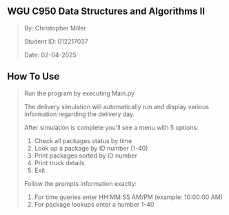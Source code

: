 ## WGU C950 Data Structures and Algorithms II

>By: Christopher Miller
>
>Student ID: 012217037
>
>Date: 02-04-2025

## How To Use

>Run the program by executing Main.py
>
>The delivery simulation will automatically run and display various information regarding the delivery day.
>
>After simulation is complete you'll see a menu with 5 options:
>1. Check all packages status by time
>2. Look up a package by ID number (1-40)
>3. Print packages sorted by ID number
>4. Print truck details
>5. Exit
>
>Follow the prompts information exactly:
>1. For time queries enter HH:MM:SS AM/PM (example: 10:00:00 AM)
>2. For package lookups enter a number 1-40
